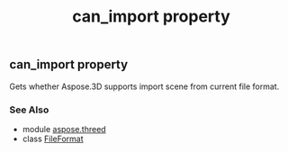 ﻿---
title: can_import property
second_title: Aspose.3D for Python via .NET API References
description: 
type: docs
weight: 560
url: /python-net/aspose.threed/fileformat/can_import/
is_root: false
---

## can_import property


Gets whether Aspose.3D supports import scene from current file format.

### See Also
* module [aspose.threed](../../)
* class [FileFormat](/3d/python-net/aspose.threed/fileformat)
